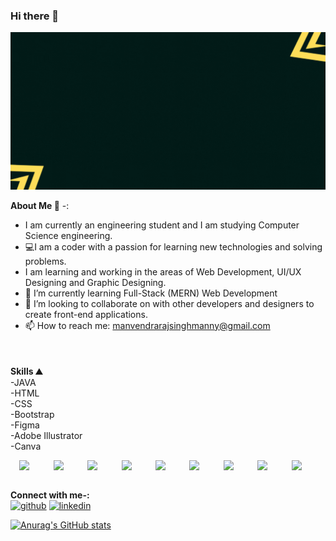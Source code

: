 ### Hi there 👋
![](https://github.com/manvendra-8822/manvendra-8822/blob/main/HI%20!%20I%20AM%20MANVENDRA.gif?raw=true)

**About Me 🧑** -:<br>
- I am currently an engineering student and I am studying Computer Science engineering. <br>
- 💻I am a coder with a passion for learning new technologies and solving problems.
- I am learning and working in the areas of Web Development, UI/UX Designing and Graphic Designing.
- 🌱 I’m currently learning Full-Stack (MERN) Web Development
- 👯 I’m looking to collaborate on  with other developers and designers to create front-end applications. 
- 📫 How to reach me: manvendrarajsinghmanny@gmail.com


<div style="margin-top:50px">
  
**Skills ⛰️**<br>
-JAVA <br>
-HTML  <br>
-CSS <br>
-Bootstrap<br>
-Figma <br>
-Adobe Illustrator <br>
-Canva <br>
</div>

<div style="display:flex;flex-direction:row;justify-content:space-evenly;align-items:center;widht:100%">
<img width="40px" src="https://cdn.jsdelivr.net/gh/devicons/devicon/icons/html5/html5-plain-wordmark.svg" />
<img width="40px" src="https://cdn.jsdelivr.net/gh/devicons/devicon/icons/css3/css3-plain-wordmark.svg" />
<img width="40px" src="https://cdn.jsdelivr.net/gh/devicons/devicon/icons/bootstrap/bootstrap-original.svg" />
<img width="40px" src="https://cdn.jsdelivr.net/gh/devicons/devicon/icons/vscode/vscode-original.svg" />
<img width="40px" src="https://cdn.jsdelivr.net/gh/devicons/devicon/icons/c/c-plain.svg" />
<img width="40px" src="https://cdn.jsdelivr.net/gh/devicons/devicon/icons/java/java-original.svg" />
<img width="40px" src="https://cdn.jsdelivr.net/gh/devicons/devicon/icons/figma/figma-original.svg" />
<img width="40px" src="https://cdn.jsdelivr.net/gh/devicons/devicon/icons/illustrator/illustrator-line.svg" />
<img width="40px" src="https://cdn.jsdelivr.net/gh/devicons/devicon/icons/canva/canva-original.svg" />
</div>
<br>

**Connect with me-:** <br>
[<img src='https://img.icons8.com/color/48/000000/behance.png' alt='github' height='40'>](https://www.behance.net/manvendsingh)  [<img src='https://img.icons8.com/fluent/48/000000/linkedin.png' alt='linkedin' height='40'>](https://www.linkedin.com/in/manvendra-raj-singh-7a69a7226/)  


[![Anurag's GitHub stats](https://github-readme-stats.vercel.app/api?username=manvendra-8822)](https://github.com/anuraghazra/github-readme-stats)
 
